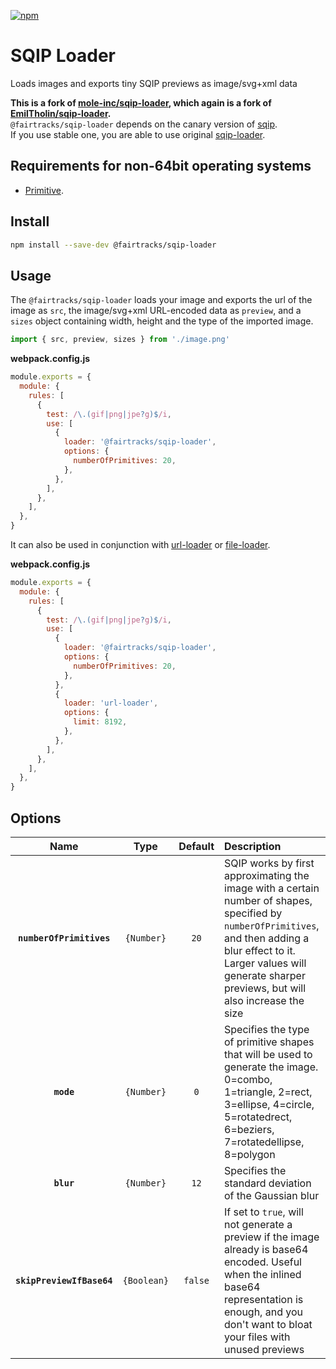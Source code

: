 [![npm][npm]][npm-url]

# SQIP Loader

Loads images and exports tiny SQIP previews as image/svg+xml data

**This is a fork of [mole-inc/sqip-loader](https://github.com/mole-inc/sqip-loader), which again is a fork of 
[EmilTholin/sqip-loader](https://github.com/EmilTholin/sqip-loader).**  
`@fairtracks/sqip-loader` depends on the canary version of [sqip](https://github.com/axe312ger/sqip).  
If you use stable one, you are able to use original [sqip-loader](https://www.npmjs.com/package/sqip-loader).

## Requirements for non-64bit operating systems

- [Primitive][primitive-url].

## Install

```bash
npm install --save-dev @fairtracks/sqip-loader
```

## Usage

The `@fairtracks/sqip-loader` loads your image and exports the url of the image as `src`, the image/svg+xml URL-encoded data as `preview`, and a `sizes` object containing width, height and the type of the imported image.

```js
import { src, preview, sizes } from './image.png'
```

**webpack.config.js**

```js
module.exports = {
  module: {
    rules: [
      {
        test: /\.(gif|png|jpe?g)$/i,
        use: [
          {
            loader: '@fairtracks/sqip-loader',
            options: {
              numberOfPrimitives: 20,
            },
          },
        ],
      },
    ],
  },
}
```

It can also be used in conjunction with [url-loader][url-loader] or [file-loader][file-loader].

**webpack.config.js**

```js
module.exports = {
  module: {
    rules: [
      {
        test: /\.(gif|png|jpe?g)$/i,
        use: [
          {
            loader: '@fairtracks/sqip-loader',
            options: {
              numberOfPrimitives: 20,
            },
          },
          {
            loader: 'url-loader',
            options: {
              limit: 8192,
            },
          },
        ],
      },
    ],
  },
}
```

## Options

|           Name            |    Type     | Default | Description                                                                                                                                                                                                                        |
| :-----------------------: | :---------: | :-----: | :--------------------------------------------------------------------------------------------------------------------------------------------------------------------------------------------------------------------------------- |
| **`numberOfPrimitives`**  | `{Number}`  |  `20`   | SQIP works by first approximating the image with a certain number of shapes, specified by `numberOfPrimitives`, and then adding a blur effect to it. Larger values will generate sharper previews, but will also increase the size |
|        **`mode`**         | `{Number}`  |   `0`   | Specifies the type of primitive shapes that will be used to generate the image. 0=combo, 1=triangle, 2=rect, 3=ellipse, 4=circle, 5=rotatedrect, 6=beziers, 7=rotatedellipse, 8=polygon                                            |
|        **`blur`**         | `{Number}`  |  `12`   | Specifies the standard deviation of the Gaussian blur                                                                                                                                                                              |
| **`skipPreviewIfBase64`** | `{Boolean}` | `false` | If set to `true`, will not generate a preview if the image already is base64 encoded. Useful when the inlined base64 representation is enough, and you don't want to bloat your files with unused previews                         |

[npm]: https://img.shields.io/npm/v/@fairtracks/sqip-loader.svg
[npm-url]: https://npmjs.com/package/@fairtracks/sqip-loader
[primitive-url]: https://github.com/fogleman/primitive
[file-loader]: https://github.com/webpack-contrib/file-loader
[url-loader]: https://github.com/webpack-contrib/url-loader
